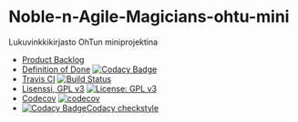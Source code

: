 # Noble-n-Agile-Magicians-ohtu-mini
Lukuvinkkikirjasto OhTun miniprojektina

* [Product Backlog](https://docs.google.com/spreadsheets/d/1xMJqxceX8mSikkQWddTKclCz_JCxFTtkpgd2CsAhs5M/edit?usp=sharing)
* [Definition of Done](dokumentaatio/definitionOfDone.md)
[![Codacy Badge](https://api.codacy.com/project/badge/Grade/9af1dab164b5425ba2082e152d2f4fd4)](https://www.codacy.com/app/quantti/Noble-n-Agile-Magicians-ohtu-mini?utm_source=github.com&utm_medium=referral&utm_content=quantti/Noble-n-Agile-Magicians-ohtu-mini&utm_campaign=badger)
* [Travis CI](https://travis-ci.org/quantti/Noble-n-Agile-Magicians-ohtu-mini) [![Build Status](https://travis-ci.org/quantti/Noble-n-Agile-Magicians-ohtu-mini.svg?branch=master)](https://travis-ci.org/quantti/Noble-n-Agile-Magicians-ohtu-mini)
* [Lisenssi, GPL v3](GPL.md)  [![License: GPL v3](https://img.shields.io/badge/License-GPL%20v3-blue.svg)](https://www.gnu.org/licenses/gpl-3.0)
* [Codecov](https://codecov.io/gh/quantti/Noble-n-Agile-Magicians-ohtu-mini) [![codecov](https://codecov.io/gh/quantti/Noble-n-Agile-Magicians-ohtu-mini/branch/master/graph/badge.svg)](https://codecov.io/gh/quantti/Noble-n-Agile-Magicians-ohtu-mini)
* [![Codacy Badge](https://api.codacy.com/project/badge/Grade/9af1dab164b5425ba2082e152d2f4fd4)](https://www.codacy.com/app/quantti/Noble-n-Agile-Magicians-ohtu-mini?utm_source=github.com&amp;utm_medium=referral&amp;utm_content=quantti/Noble-n-Agile-Magicians-ohtu-mini&amp;utm_campaign=Badge_Grade)[Codacy checkstyle](https://www.codacy.com/app/quantti/Noble-n-Agile-Magicians-ohtu-mini/dashboard)



